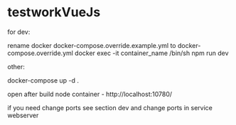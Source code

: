 # testworkVueJs
for dev:


rename docker docker-compose.override.example.yml to docker-compose.override.yml
docker exec -it container_name /bin/sh
npm run dev


other:


docker-compose up -d .


open after build node container -  http://localhost:10780/


if you need change ports see  section dev and change ports in service webserver
